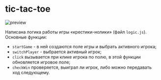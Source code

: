 # tic-tac-toe
![preview](https://user-images.githubusercontent.com/111642725/231966833-2ea8b396-458b-4843-a6ae-9c9a8c6ae582.png)

Написана логика работы игры «крестики-нолики» (файл `logic.js`).
Основные функции: 
* `startGame` - в ней создаются поле игры и выбрать активного игрока;
* `switchPlayer` - выбрается активный игрок;
* `click` вызывается при клике игрока по полю, в этой функции обновляется игровое поле;
* `checkWin`  проверяется, выиграл ли игрок, либо можно передавать ход следующему.
